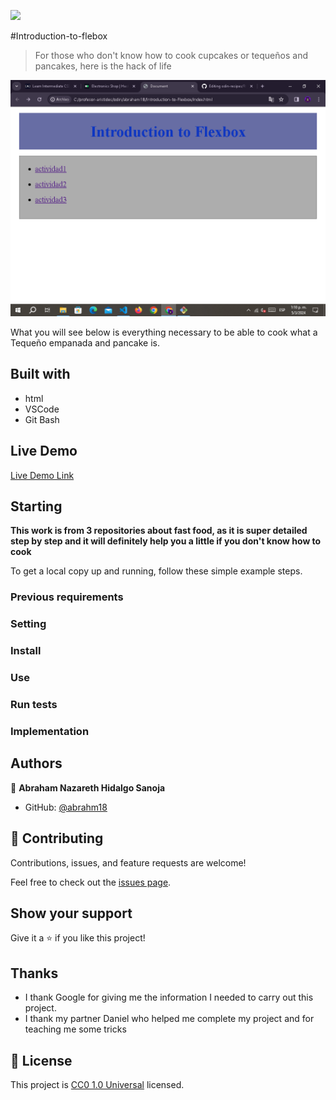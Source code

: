![](https://img.shields.io/badge/Uneweb-blue)

#Introduction-to-flebox

> For those who don't know how to cook cupcakes or tequeños and pancakes, here is the hack of life

![screenshot](flebox.png)

What you will see below is everything necessary to be able to cook what a Tequeño empanada and pancake is.

## Built with

- html
- VSCode
- Git Bash

## Live Demo

[Live Demo Link](https://abrahm18.github.io/odin-recipes/)


## Starting

**This work is from 3 repositories about fast food, as it is super detailed step by step and it will definitely help you a little if you don't know how to cook**


To get a local copy up and running, follow these simple example steps.

### Previous requirements

### Setting

### Install

### Use

### Run tests

### Implementation



## Authors

👤 **Abraham Nazareth Hidalgo Sanoja**

- GitHub: [@abrahm18](https://github.com/abrahm18)


## 🤝 Contributing

Contributions, issues, and feature requests are welcome!

Feel free to check out the [issues page](https://github.com/Abrahm18/odin-recipes/issues).

## Show your support

Give it a ⭐️ if you like this project!

## Thanks

- I thank Google for giving me the information I needed to carry out this project.
- I thank my partner Daniel who helped me complete my project and for teaching me some tricks

## 📝 License

This project is [CC0 1.0 Universal](LICENSE) licensed.
